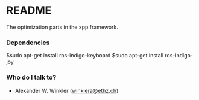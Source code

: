 # README #

The optimization parts in the xpp framework. 

### Dependencies ###

$sudo apt-get install ros-indigo-keyboard
$sudo apt-get install ros-indigo-joy 

### Who do I talk to? ###

* Alexander W. Winkler (winklera@ethz.ch)